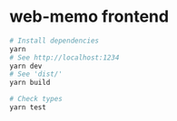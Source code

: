 web-memo frontend
========

```bash
# Install dependencies
yarn
# See http://localhost:1234
yarn dev
# See 'dist/'
yarn build

# Check types
yarn test
```
